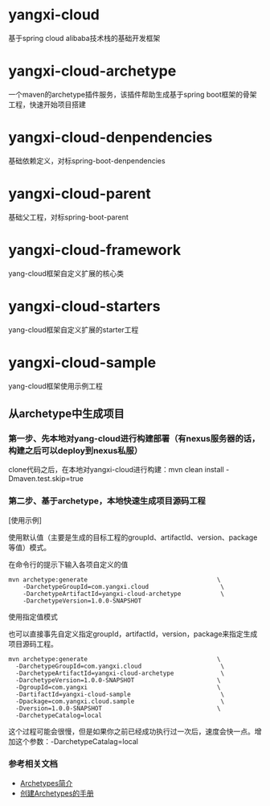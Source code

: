 # yangxi-cloud
基于spring cloud alibaba技术栈的基础开发框架


# yangxi-cloud-archetype
一个maven的archetype插件服务，该插件帮助生成基于spring boot框架的骨架工程，快速开始项目搭建

# yangxi-cloud-denpendencies
基础依赖定义，对标spring-boot-denpendencies

# yangxi-cloud-parent
基础父工程，对标spring-boot-parent

# yangxi-cloud-framework
yang-cloud框架自定义扩展的核心类

# yangxi-cloud-starters
yang-cloud框架自定义扩展的starter工程

# yangxi-cloud-sample
yang-cloud框架使用示例工程

## 从archetype中生成项目
### 第一步、先本地对yang-cloud进行构建部署（有nexus服务器的话，构建之后可以deploy到nexus私服）
clone代码之后，在本地对yangxi-cloud进行构建：mvn clean install -Dmaven.test.skip=true

### 第二步、基于archetype，本地快速生成项目源码工程
[使用示例]

使用默认值（主要是生成的目标工程的groupId、artifactId、version、package等值）模式。

在命令行的提示下输入各项自定义的值
```
mvn archetype:generate                                    \
	-DarchetypeGroupId=com.yangxi.cloud                    \
	-DarchetypeArtifactId=yangxi-cloud-archetype           \
	-DarchetypeVersion=1.0.0-SNAPSHOT
```

使用指定值模式

也可以直接事先自定义指定groupId，artifactId，version，package来指定生成项目源码工程。
```
mvn archetype:generate                                    \
  -DarchetypeGroupId=com.yangxi.cloud                      \
  -DarchetypeArtifactId=yangxi-cloud-archetype             \
  -DarchetypeVersion=1.0.0-SNAPSHOT                       \
  -DgroupId=com.yangxi                                    \
  -DartifactId=yangxi-cloud-sample                         \
  -Dpackage=com.yangxi.cloud.sample                        \
  -Dversion=1.0.0-SNAPSHOT                                \
  -DarchetypeCatalog=local
```


这个过程可能会很慢，但是如果你之前已经成功执行过一次后，速度会快一点。增加这个参数：-DarchetypeCatalag=local


### 参考相关文档

* [Archetypes简介](https://maven.apache.org/guides/introduction/introduction-to-archetypes.html)
* [创建Archetypes的手册](https://maven.apache.org/guides/mini/guide-creating-archetypes.html)


